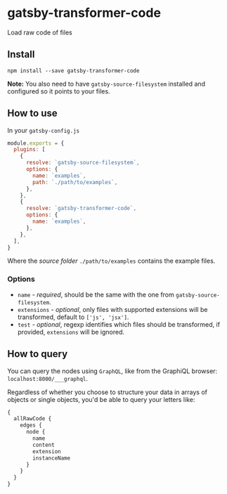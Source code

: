 # gatsby-transformer-code

Load raw code of files

## Install

`npm install --save gatsby-transformer-code`

**Note:** You also need to have `gatsby-source-filesystem` installed and configured so it
points to your files.

## How to use

In your `gatsby-config.js`

```javascript
module.exports = {
  plugins: [
    {
      resolve: `gatsby-source-filesystem`,
      options: {
        name: `examples`,
        path: `./path/to/examples`,
      },
    },
    {
      resolve: `gatsby-transformer-code`,
      options: {
        name: `examples`,
      },
    },
  ],
}
```

Where the _source folder_ `./path/to/examples` contains the example files.

### Options

* `name` - _required_, should be the same with the one from `gatsby-source-filesystem`.
* `extensions` - _optional_, only files with supported extensions will be transformed, default to `['js', 'jsx']`.
* `test` - _optional_, regexp identifies which files should be transformed, if provided, `extensions` will be ignored.

## How to query

You can query the nodes using `GraphQL`, like from the GraphiQL browser: `localhost:8000/___graphql`.

Regardless of whether you choose to structure your data in arrays of objects or
single objects, you'd be able to query your letters like:

```graphql
{
  allRawCode {
    edges {
      node {
        name
        content
        extension
        instanceName
      }
    }
  }
}
```
